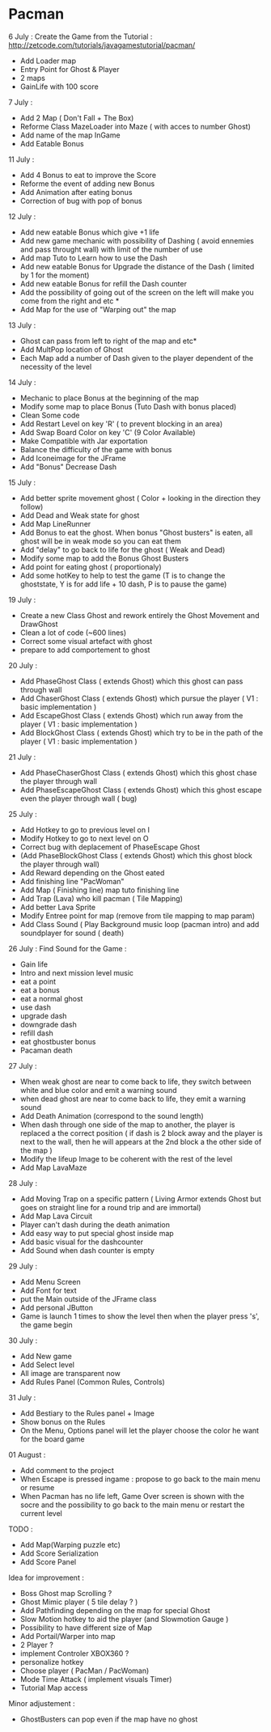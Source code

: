 # Pacman

6 July : Create the Game from the Tutorial : 
http://zetcode.com/tutorials/javagamestutorial/pacman/

+  Add Loader map 
+  Entry Point for Ghost & Player
+  2 maps 
+  GainLife with 100 score 

  
7 July :

+ Add 2 Map ( Don't Fall + The Box) 
+ Reforme Class MazeLoader into Maze ( with acces to number Ghost)
+ Add name of the map InGame
+ Add Eatable Bonus

11 July :

+ Add 4 Bonus to eat to improve the Score 
+ Reforme the event of adding new Bonus
+ Add Animation after eating bonus
+ Correction of bug with pop of bonus

12 July : 

+ Add new eatable Bonus which give +1 life
+ Add new game mechanic with possibility of Dashing ( avoid ennemies and pass throught wall) with limit of the number of use
+ Add map Tuto to Learn how to use the Dash
+ Add new eatable Bonus for Upgrade the distance of the Dash ( limited by 1 for the moment)
+ Add new eatable Bonus for refill the Dash counter
+ Add the possibility of going out of the screen on the left will make you come from the right and etc *
+ Add Map for the use of "Warping out" the map
 
13 July : 

+ Ghost can pass from left to right of the map and etc*
+ Add MultPop location of Ghost
+ Each Map add a number of Dash given to the player dependent of the necessity of the level

14 July : 

+ Mechanic to place Bonus at the beginning of the map
+ Modify some map to place Bonus (Tuto Dash with bonus placed)
+ Clean Some code
+ Add Restart Level on key 'R' ( to prevent blocking in an area)
+ Add Swap Board Color on key 'C' (9 Color Available)
+ Make Compatible with Jar exportation
+ Balance the difficulty of the game with bonus 
+ Add Iconeimage for the JFrame
+ Add "Bonus" Decrease Dash

15 July :
+ Add better sprite movement ghost ( Color + looking in the direction they follow)
+ Add Dead and Weak state for ghost
+ Add Map LineRunner
+ Add Bonus to eat the ghost. When bonus "Ghost busters" is eaten, all ghost will be in weak mode so you can eat them
+ Add "delay" to go back to life for the ghost ( Weak and Dead)
+ Modify some map to add the Bonus Ghost Busters
+ Add point for eating ghost ( proportionaly)
+ Add some hotKey to help to test the game (T is to change the ghoststate, Y is for add life + 10 dash, P is to pause the game)

19 July : 
+ Create a new Class Ghost and rework entirely the Ghost Movement and DrawGhost
+ Clean a lot of code (~600 lines)
+ Correct some visual artefact with ghost
+ prepare to add comportement to ghost
 
20 July : 
+ Add PhaseGhost Class ( extends Ghost) which this ghost can pass through wall
+ Add ChaserGhost Class ( extends Ghost) which pursue the player ( V1 : basic implementation )
+ Add EscapeGhost Class ( extends Ghost) which run away from the player ( V1 : basic implementation )
+ Add BlockGhost Class ( extends Ghost) which try to be in the path of the player ( V1 : basic implementation )

21 July : 
+ Add PhaseChaserGhost Class ( extends Ghost) which this ghost chase the player through wall
+ Add PhaseEscapeGhost Class ( extends Ghost) which this ghost escape even the player through wall ( bug)
 
25 July :
+ Add Hotkey to go to previous level on I
+ Modify Hotkey to go to next level on O
+ Correct bug with deplacement of PhaseEscape Ghost
+ (Add PhaseBlockGhost Class ( extends Ghost) which this ghost block the player through wall)
+ Add Reward depending on the Ghost eated
+ Add finishing line "PacWoman"
+ Add Map ( Finishing line) map tuto finishing line
+ Add Trap (Lava) who kill pacman ( Tile Mapping)
+ Add better Lava Sprite
+ Modify Entree point for map (remove from tile mapping to map param)
+ Add Class Sound ( Play Background music loop (pacman intro) and add soundplayer for sound ( death)

26 July :
Find Sound for the Game :
+ Gain life 
+ Intro and next mission level music
+ eat a point 
+ eat a bonus 
+ eat a normal ghost 
+ use dash
+ upgrade dash
+ downgrade dash
+ refill dash
+ eat ghostbuster bonus
+ Pacaman death

27 July :
+ When weak ghost are near to come back to life, they switch between white and blue color and emit a warning sound
+ when dead ghost are near to come back to life, they emit a warning sound
+ Add Death Animation (correspond to the sound length)
+ When dash through one side of the map to another, the player is replaced a the correct position ( if dash is 2 block away and the player is next to the wall, then he will appears at the 2nd block a the other side of the map )
+ Modify the lifeup Image to be coherent with the rest of the level
+ Add Map LavaMaze

28 July : 
+ Add Moving Trap on a specific pattern ( Living Armor extends Ghost but goes on straight line for a round trip and are immortal)
+ Add Map Lava Circuit 
+ Player can't dash during the death animation
+ Add easy way to put special ghost inside map
+ Add basic visual for the dashcounter
+ Add Sound when dash counter is empty

29 July :
+ Add Menu Screen
+ Add Font for text
+ put the Main outside of the JFrame class
+ Add personal JButton
+ Game is launch 1 times to show the level then when the player press 's', the game begin

30 July :
+ Add New game
+ Add Select level 
+ All image are transparent now
+ Add Rules Panel (Common Rules, Controls)

31 July :
+ Add Bestiary to the Rules panel + Image
+ Show bonus on the Rules
+ On the Menu, Options panel will let the player choose the color he want for the board game 
 
01 August :
+ Add comment to the project
+ When Escape is pressed ingame : propose to go back to the main menu or resume
+ When Pacman has no life left, Game Over screen is shown with the socre and the possibility to go back to the main menu or restart the current level


TODO :

+ Add Map(Warping puzzle etc)
+ Add Score Serialization
+ Add Score Panel

Idea for improvement :
+  Boss Ghost map Scrolling ?
+  Ghost Mimic player ( 5 tile delay ? )
+  Add Pathfinding depending on the map for special Ghost
+ Slow Motion hotkey to aid the player (and Slowmotion Gauge )
+ Possibility to have different size of Map
+ Add Portail/Warper into map
+ 2 Player ? 
+ implement Controler XBOX360 ?
+ personalize hotkey
+ Choose player ( PacMan / PacWoman)
+ Mode Time Attack ( implement visuals Timer)
+ Tutorial Map access

Minor adjustement :

+ GhostBusters can pop even if the map have no ghost


